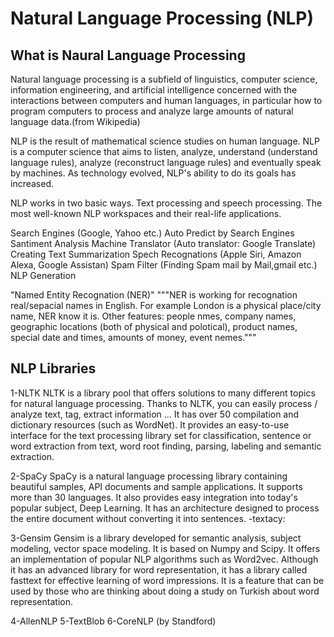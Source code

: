 # Natural Language Processing (NLP)

## What is Naural Language Processing

Natural language processing is a subfield of linguistics, computer science, information engineering, and artificial intelligence concerned with the interactions between computers and human languages, in particular how to program computers to process and analyze large amounts of natural language data.(from Wikipedia)

NLP is the result of mathematical science studies on human language. NLP is a computer science that aims to listen, analyze, understand (understand language rules), analyze (reconstruct language rules) and eventually speak by machines. As technology evolved, NLP's ability to do its goals has increased.

NLP works in two basic ways. Text processing and speech processing. The most well-known NLP workspaces and their real-life applications.

Search Engines (Google, Yahoo etc.)
Auto Predict by Search Engines
Santiment Analysis
Machine Translator (Auto translator: Google Translate)
Creating Text Summarization
Spech Recognations (Apple Siri, Amazon Alexa, Google Assistan)
Spam Filter (Finding Spam mail by Mail,gmail etc.) 
NLP Generation
 
"Named Entity Recognation (NER)"
"""NER is working for recognation real/sepacial names in English. For example London is a  physical place/city name, NER know it is. Other features: people nmes, company names, geographic locations (both of physical and polotical), product names, special date and times, amounts of money, event nemes."""

## NLP Libraries
1-NLTK
NLTK is a library pool that offers solutions to many different topics for natural language processing. Thanks to NLTK, you can easily process / analyze text, tag, extract information ... It has over 50 compilation and dictionary resources (such as WordNet). It provides an easy-to-use interface for the text processing library set for classification, sentence or word extraction from text, word root finding, parsing, labeling and semantic extraction.

2-SpaCy
SpaCy is a natural language processing library containing beautiful samples, API documents and sample applications. It supports more than 30 languages. It also provides easy integration into today's popular subject, Deep Learning. It has an architecture designed to process the entire document without converting it into sentences.
-textacy: 

3-Gensim
Gensim is a library developed for semantic analysis, subject modeling, vector space modeling. It is based on Numpy and Scipy. It offers an implementation of popular NLP algorithms such as Word2vec. Although it has an advanced library for word representation, it has a library called fasttext for effective learning of word impressions. It is a feature that can be used by those who are thinking about doing a study on Turkish about word representation.

4-AllenNLP
5-TextBlob
6-CoreNLP (by Standford)